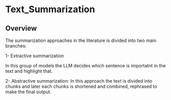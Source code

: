 # Text_Summarization


## Overview
The summarization approaches in the literature is divided into two main branches:

1- Extractive summarization

In this group of models the LLM decides which sentence is importatnt in the text and highlight that.

2- Abstractive summarization: 
In this approach the text is divided into chunks and later each chunks is shortened and combined, rephrased to make the final output.
